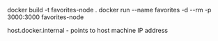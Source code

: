 docker build -t favorites-node .
docker run --name favorites -d --rm -p 3000:3000 favorites-node

host.docker.internal - points to host machine IP address